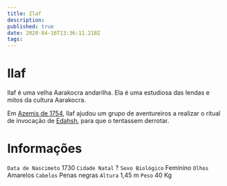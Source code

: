 ```yaml
---
title: Ilaf
description: 
published: true
date: 2020-04-16T13:36:11.218Z
tags: 
---
```


# Ilaf
Ilaf é uma velha Aarakocra andarilha. Ela é uma estudiosa das lendas e mitos da cultura Aarakocra.

Em [Azemis de 1754](/capitulos/capitulo-4-edahsh-o-eclipse-eterno), Ilaf ajudou um grupo de aventureiros a realizar o ritual de invocação de [Edahsh](/individuos/edahsh), para que o tentassem derrotar.

# Informações
`Data de Nascimeto` 1730 
`Cidade Natal` ?
`Sexo Biológico` Feminino
`Olhos` Amarelos
`Cabelos` Penas negras
`Altura` 1,45 m
`Peso` 40 Kg